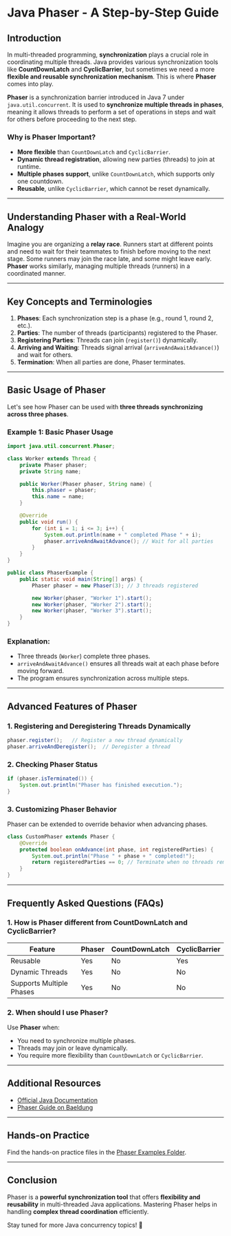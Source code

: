 # Java Phaser - A Step-by-Step Guide

## Introduction

In multi-threaded programming, **synchronization** plays a crucial role in coordinating multiple threads. Java provides various synchronization tools like **CountDownLatch** and **CyclicBarrier**, but sometimes we need a more **flexible and reusable synchronization mechanism**. This is where **Phaser** comes into play.

**Phaser** is a synchronization barrier introduced in Java 7 under `java.util.concurrent`. It is used to **synchronize multiple threads in phases**, meaning it allows threads to perform a set of operations in steps and wait for others before proceeding to the next step.

### Why is Phaser Important?
- **More flexible** than `CountDownLatch` and `CyclicBarrier`.
- **Dynamic thread registration**, allowing new parties (threads) to join at runtime.
- **Multiple phases support**, unlike `CountDownLatch`, which supports only one countdown.
- **Reusable**, unlike `CyclicBarrier`, which cannot be reset dynamically.

---

## Understanding Phaser with a Real-World Analogy

Imagine you are organizing a **relay race**. Runners start at different points and need to wait for their teammates to finish before moving to the next stage. Some runners may join the race late, and some might leave early. **Phaser** works similarly, managing multiple threads (runners) in a coordinated manner.

---

## Key Concepts and Terminologies

1. **Phases**: Each synchronization step is a phase (e.g., round 1, round 2, etc.).
2. **Parties**: The number of threads (participants) registered to the Phaser.
3. **Registering Parties**: Threads can join (`register()`) dynamically.
4. **Arriving and Waiting**: Threads signal arrival (`arriveAndAwaitAdvance()`) and wait for others.
5. **Termination**: When all parties are done, Phaser terminates.

---

## Basic Usage of Phaser

Let's see how Phaser can be used with **three threads synchronizing across three phases**.

### Example 1: Basic Phaser Usage

```java
import java.util.concurrent.Phaser;

class Worker extends Thread {
    private Phaser phaser;
    private String name;

    public Worker(Phaser phaser, String name) {
        this.phaser = phaser;
        this.name = name;
    }

    @Override
    public void run() {
        for (int i = 1; i <= 3; i++) {
            System.out.println(name + " completed Phase " + i);
            phaser.arriveAndAwaitAdvance(); // Wait for all parties
        }
    }
}

public class PhaserExample {
    public static void main(String[] args) {
        Phaser phaser = new Phaser(3); // 3 threads registered

        new Worker(phaser, "Worker 1").start();
        new Worker(phaser, "Worker 2").start();
        new Worker(phaser, "Worker 3").start();
    }
}
```

### Explanation:
- Three threads (`Worker`) complete three phases.
- `arriveAndAwaitAdvance()` ensures all threads wait at each phase before moving forward.
- The program ensures synchronization across multiple steps.

---

## Advanced Features of Phaser

### 1. **Registering and Deregistering Threads Dynamically**
```java
phaser.register();   // Register a new thread dynamically
phaser.arriveAndDeregister();  // Deregister a thread
```

### 2. **Checking Phaser Status**
```java
if (phaser.isTerminated()) {
    System.out.println("Phaser has finished execution.");
}
```

### 3. **Customizing Phaser Behavior**
Phaser can be extended to override behavior when advancing phases.

```java
class CustomPhaser extends Phaser {
    @Override
    protected boolean onAdvance(int phase, int registeredParties) {
        System.out.println("Phase " + phase + " completed!");
        return registeredParties == 0; // Terminate when no threads remain
    }
}
```

---

## Frequently Asked Questions (FAQs)

### 1. **How is Phaser different from CountDownLatch and CyclicBarrier?**
| Feature         | Phaser | CountDownLatch | CyclicBarrier |
|----------------|--------|---------------|--------------|
| Reusable       | Yes    | No            | Yes          |
| Dynamic Threads | Yes    | No            | No           |
| Supports Multiple Phases | Yes | No | No |

### 2. **When should I use Phaser?**
Use **Phaser** when:
- You need to synchronize multiple phases.
- Threads may join or leave dynamically.
- You require more flexibility than `CountDownLatch` or `CyclicBarrier`.

---

## Additional Resources
- [Official Java Documentation](https://docs.oracle.com/en/java/javase/11/docs/api/java.base/java/util/concurrent/Phaser.html)
- [Phaser Guide on Baeldung](https://www.baeldung.com/java-phaser)

---

## Hands-on Practice
Find the hands-on practice files in the [Phaser Examples Folder](./phaser-examples/).

---

## Conclusion
Phaser is a **powerful synchronization tool** that offers **flexibility and reusability** in multi-threaded Java applications. Mastering Phaser helps in handling **complex thread coordination** efficiently.

Stay tuned for more Java concurrency topics! 🚀

